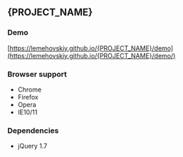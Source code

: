 {PROJECT_NAME}
-------

### Demo

[https://lemehovskiy.github.io/{PROJECT_NAME}/demo](https://lemehovskiy.github.io/{PROJECT_NAME}/demo/)

### Browser support

* Chrome
* Firefox
* Opera
* IE10/11


### Dependencies

* jQuery 1.7